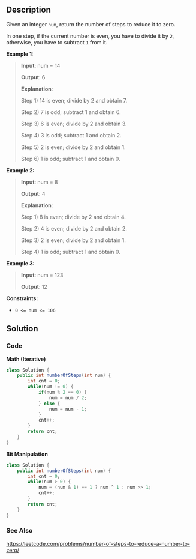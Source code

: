 ## Description
Given an integer `num`, return the number of steps to reduce it to zero.

In one step, if the current number is even, you have to divide it by `2`, otherwise, you have to subtract `1` from it.

**Example 1:**
> **Input**: num = 14
> 
> **Output**: 6
> 
> **Explanation**: 
> 
> Step 1) 14 is even; divide by 2 and obtain 7. 
> 
> Step 2) 7 is odd; subtract 1 and obtain 6.
> 
> Step 3) 6 is even; divide by 2 and obtain 3. 
> 
> Step 4) 3 is odd; subtract 1 and obtain 2. 
> 
> Step 5) 2 is even; divide by 2 and obtain 1. 
> 
> Step 6) 1 is odd; subtract 1 and obtain 0.

**Example 2:**

> **Input**: num = 8
> 
> **Output**: 4
> 
> **Explanation**: 
> 
> Step 1) 8 is even; divide by 2 and obtain 4. 
> 
> Step 2) 4 is even; divide by 2 and obtain 2. 
> 
> Step 3) 2 is even; divide by 2 and obtain 1. 
> 
> Step 4) 1 is odd; subtract 1 and obtain 0.

**Example 3:**

> **Input**: num = 123
> 
> **Output**: 12
 
**Constraints:**

- `0 <= num <= 106`

## Solution

### Code
**Math (Iterative)**
```java
class Solution {
    public int numberOfSteps(int num) {
        int cnt = 0;
        while(num != 0) {
            if(num % 2 == 0) {
                num = num / 2;
            } else {
                num = num - 1;
            }
            cnt++;
        }
        return cnt;
    }
}
```
**Bit Manipulation**
```java
class Solution {
    public int numberOfSteps(int num) {
        int cnt = 0;
        while(num > 0) {
            num = (num & 1) == 1 ? num ^ 1 : num >> 1;
            cnt++;
        }
        return cnt;
    }
}
```

### See Also

https://leetcode.com/problems/number-of-steps-to-reduce-a-number-to-zero/